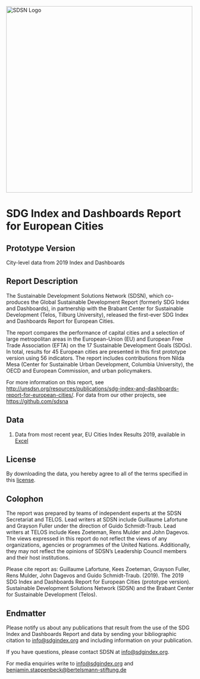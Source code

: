 <img src="https://github.com/sdsna/2019SustainableDevelopmentReport/blob/master/SDSN_logo.jpg" width="500" alt="SDSN Logo">

# SDG Index and Dashboards Report for European Cities  
## Prototype Version
City-level data from 2019 Index and Dashboards

## Report Description
The Sustainable Development Solutions Network (SDSN), which co-produces the Global Sustainable Development Report (formerly SDG Index and Dashboards), in partnership with the Brabant Center for Sustainable Development (Telos, Tilburg University), released the first-ever SDG Index and Dashboards Report for European Cities.

The report compares the performance of capital cities and a selection of large metropolitan areas in the European-Union (EU) and European Free Trade Association (EFTA) on the 17 Sustainable Development Goals (SDGs). In total, results for 45 European cities are presented in this first prototype version using 56 indicators. The report includes contributions from Nilda Mesa (Center for Sustainable Urban Development, Columbia University), the OECD and European Commission, and urban policymakers.

For more information on this report, see http://unsdsn.org/resources/publications/sdg-index-and-dashboards-report-for-european-cities/.
For data from our other projects, see https://github.com/sdsna

## Data

1. Data from most recent year, EU Cities Index Results 2019, available in [Excel](https://github.com/sdsna/2019EUCitiesIndex/blob/master/2019EUCitiesIndexResults.xlsx) 

## License

By downloading the data, you hereby agree to all of the terms specified in this [license](https://github.com/sdsna).

## Colophon
The report was prepared by teams of independent experts at the SDSN Secretariat and TELOS. Lead writers at SDSN include Guillaume Lafortune and Grayson Fuller under the direction of Guido Schmidt-Traub. Lead writers at TELOS include Kees Zoeteman, Rens Mulder and John Dagevos. The views expressed in this report do not reflect the views of any organizations, agencies or programmes of the United Nations. Additionally, they may not reflect the opinions of SDSN’s Leadership Council members and their host institutions.

Please cite report as: Guillaume Lafortune, Kees Zoeteman, Grayson Fuller, Rens Mulder, John Dagevos and Guido Schmidt-Traub. (2019). The 2019 SDG Index and Dashboards Report for European Cities (prototype version). Sustainable Development Solutions Network (SDSN) and the Brabant Center for Sustainable Development (Telos).

## Endmatter

Please notify us about any publications that result from the use of the SDG Index and Dashboards Report and data by sending your bibliographic citation to info@sdgindex.org and including information on your publication.

If you have questions, please contact SDSN at <info@sdgindex.org>.

For media enquiries write to info@sdgindex.org and benjamin.stappenbeck@bertelsmann-stiftung.de

